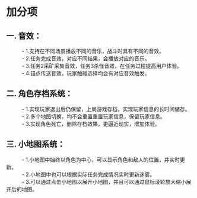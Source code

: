 # 加分项
## 一. **音效**：
　　　- 1.支持在不同场景播放不同的音乐，战斗时具有不同的音效。<br/>
　　　- 2.任务完成音效，对应不同结果，会播放对应的音乐。<br/>
　　　- 3.任务2采矿采集音效，任务3杀怪音效，在任务过程提高用户体验。<br/>
　　　- 4.锚点传送音效，玩家触碰选择均会有对应音效触发。<br/>
## 二. **角色存档系统**：
　　　- 1.实现玩家退出后仍保留，上局游戏存档，实现玩家信息的长时间储存。<br/>
　　　- 2.多个地图切换，均不会重置重置玩家信息，保留玩家信息。<br/>
　　　- 3.实现角色死亡，删除存档效果，更逼近现实，增加体验。<br/>
## 三. **小地图系统**：
　　　- 1.小地图中始终以角色为中心，可以显示角色和敌人的位置，并实时更新。<br/>
　　　- 2.小地图中也可以根据实际任务完成情况实时更新迷雾。<br/>
　　　- 3.可以通过点击小地图以展开小地图，并且可以通过鼠标滚轮放大缩小展开后的地图。